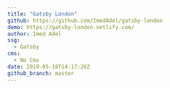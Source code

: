 ```yaml
---
title: "Gatsby London"
github: https://github.com/ImedAdel/gatsby-london
demo: https://gatsby-london.netlify.com/
author: Imed Adel
ssg:
  - Gatsby
cms:
  - No Cms
date: 2019-05-18T14:17:26Z
github_branch: master
---
```

